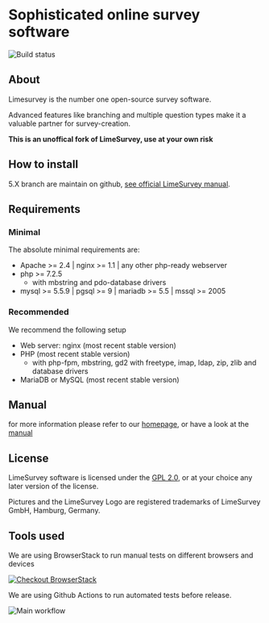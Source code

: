 # Sophisticated online survey software
![Build status](https://github.com/SondagesPro/LimeSurvey-SondagesPro/actions/workflows/main.yml/badge.svg)

## About
Limesurvey is the number one open-source survey software.

Advanced features like branching and multiple question types make it a valuable partner for survey-creation.

**This is an unoffical fork of LimeSurvey, use at your own risk**

## How to install

5.X branch are maintain on github, [see official LimeSurvey manual](https://manual.limesurvey.org/Installation_-_LimeSurvey_CE/en).

## Requirements

### Minimal
The absolute minimal requirements are:
 - Apache >= 2.4 | nginx >= 1.1 | any other php-ready webserver
 - php >= 7.2.5
    - with mbstring and pdo-database drivers
 - mysql >= 5.5.9 | pgsql >= 9 | mariadb >= 5.5  | mssql >= 2005

### Recommended
We recommend the following setup
 - Web server: nginx (most recent stable version)
 - PHP (most recent stable version)
    - with php-fpm, mbstring, gd2 with freetype, imap, ldap, zip, zlib and database drivers
 - MariaDB or MySQL (most recent stable version)

## Manual
for more information please refer to our [homepage](http://www.limesurvey.org), or have a look at the [manual](http://manual.limesurvey.org) 

## License
LimeSurvey software is licensed under the [GPL 2.0](https://www.gnu.org/licenses/old-licenses/gpl-2.0.en.html), or at your choice any later version of the license.

Pictures and the LimeSurvey Logo are registered trademarks of LimeSurvey GmbH, Hamburg, Germany.

## Tools used
We are using BrowserStack to run manual tests on different browsers and devices

[![](https://raw.githubusercontent.com/LimeSurvey/LimeSurvey/master/docs/contributions/browserstack-logo.png "Checkout BrowserStack")](https://www.browserstack.com/)

We are using Github Actions to run automated tests before release.

![Main workflow](https://github.com/LimeSurvey/LimeSurvey/actions/workflows/main.yml/badge.svg)
